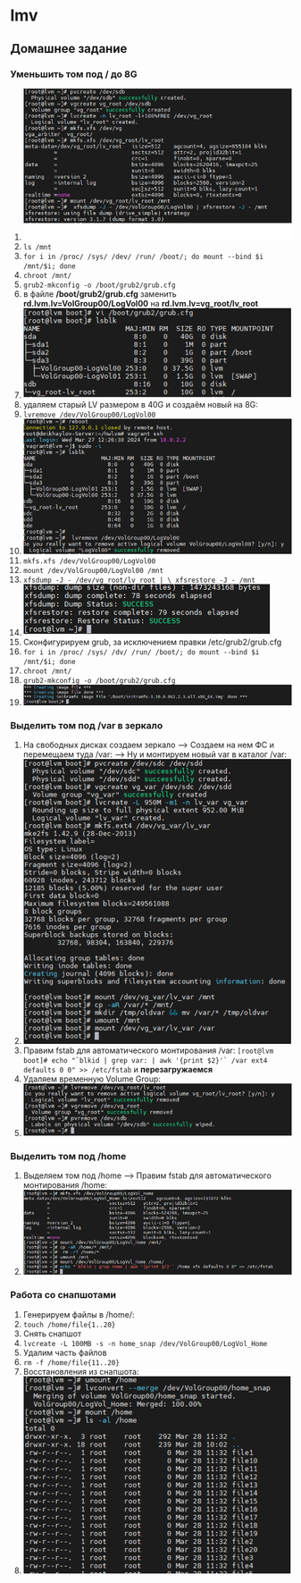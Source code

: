 # lmv
## Домашнее задание
### Уменьшить том под / до 8G
1. ![alt text](./hwpic/1%208G.png)
2. ``` ls /mnt ```
3. ``` for i in /proc/ /sys/ /dev/ /run/ /boot/; do mount --bind $i /mnt/$i; done ```
4. ``` chroot /mnt/ ```
5. ``` grub2-mkconfig -o /boot/grub2/grub.cfg ```
6. в файле **/boot/grub2/grub.cfg** заменить **rd.lvm.lv=VolGroup00/LogVol00** на **rd.lvm.lv=vg_root/lv_root**
7. ![alt text](./hwpic/1lsblk.png)
8. удаляем старый LV размером в 40G и создаём новый на 8G:
9. ``` lvremove /dev/VolGroup00/LogVol00 ```
10. ![alt text](./hwpic/1lvremove.png)
11.  ``` mkfs.xfs /dev/VolGroup00/LogVol00 ```
12.  ``` mount /dev/VolGroup00/LogVol00 /mnt ```
13.  ``` xfsdump -J - /dev/vg_root/lv_root | \ xfsrestore -J - /mnt ```
14.  ![alt text](./hwpic/SUCCESS.png)
15.  Сконфигурируем grub, за исключением правки /etc/grub2/grub.cfg
16.  ``` for i in /proc/ /sys/ /dv/ /run/ /boot/; do mount --bind $i /mnt/$i; done ```
17.  ``` chroot /mnt/ ```
18.  ``` grub2-mkconfig -o /boot/grub2/grub.cfg ```
19.  ![alt text](./hwpic/1done.png)
### Выделить том под /var в зеркало
1.  На свободных дисках создаем зеркало -->  Создаем на нем ФС и перемещаем туда /var: --> Ну и монтируем новый var в каталог /var:
2.  ![alt text](./hwpic/2var.png)
3.   Правим fstab для автоматического монтирования /var:  ``` [root@lvm boot]# echo "`blkid | grep var: | awk '{print $2}'` /var ext4 defaults 0 0" >> /etc/fstab ```   и **перезагружаемся**
4.   Удаляем временную Volume Group:
5.   ![alt text](./hwpic/2lvremove.png)
### Выделить том под /home
1. Выделяем том под /home  --> Правим fstab для автоматического монтирования /home:
2. ![alt text](./hwpic/3home.png)
### Работа со снапшотами
1. Генерируем файлы в /home/:
2. ``` touch /home/file{1..20} ```
3. Снять снапшот
4. ``` lvcreate -L 100MB -s -n home_snap /dev/VolGroup00/LogVol_Home ```
5.  Удалим часть файлов
6.  ``` rm -f /home/file{11..20} ```
7.  Восстановления из снапшота:
8.  ![alt text](./hwpic/snap.png)




 
